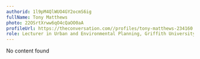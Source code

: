 ```yaml
---
authorid: 1l9pM4QlWUO4GY2ocmS6ig
fullName: Tony Matthews
photo: 22OSrtXrww6qO4cQaOO0aA
profileUrl: https://theconversation.com//profiles/tony-matthews-234160
role: Lecturer in Urban and Environmental Planning, Griffith University
---
```

No content found